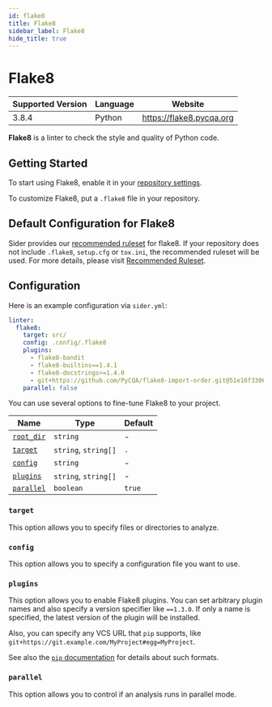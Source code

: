 ```yaml
---
id: flake8
title: Flake8
sidebar_label: Flake8
hide_title: true
---
```


# Flake8

| Supported Version | Language | Website                  |
| ----------------- | -------- | ------------------------ |
| 3.8.4             | Python   | https://flake8.pycqa.org |

**Flake8** is a linter to check the style and quality of Python code.

## Getting Started

To start using Flake8, enable it in your [repository settings](../../getting-started/repository-settings.md).

To customize Flake8, put a `.flake8` file in your repository.

## Default Configuration for Flake8

Sider provides our [recommended ruleset](https://github.com/sider/runners/blob/master/images/flake8/sider_recommended_flake8.ini) for flake8.
If your repository does not include `.flake8`, `setup.cfg` or `tox.ini`, the recommended ruleset will be used.
For more details, please visit [Recommended Ruleset](../../getting-started/recommended-rules.md).

## Configuration

Here is an example configuration via `sider.yml`:

```yaml
linter:
  flake8:
    target: src/
    config: .config/.flake8
    plugins:
      - flake8-bandit
      - flake8-builtins==1.4.1
      - flake8-docstrings>=1.4.0
      - git+https://github.com/PyCQA/flake8-import-order.git@51e16f33065512afa1a85a20b2c2d3be768f78ea
    parallel: false
```

You can use several options to fine-tune Flake8 to your project.

| Name                                                                                  | Type                 | Default |
| ------------------------------------------------------------------------------------- | -------------------- | ------- |
| [`root_dir`](../../getting-started/custom-configuration.md#linteranalyzer_idroot_dir) | `string`             | -       |
| [`target`](#target)                                                                   | `string`, `string[]` | `.`     |
| [`config`](#config)                                                                   | `string`             | -       |
| [`plugins`](#plugins)                                                                 | `string`, `string[]` | -       |
| [`parallel`](#parallel)                                                               | `boolean`            | `true`  |

### `target`

This option allows you to specify files or directories to analyze.

### `config`

This option allows you to specify a configuration file you want to use.

### `plugins`

This option allows you to enable Flake8 plugins. You can set arbitrary plugin names and also specify a version specifier like `==1.3.0`.
If only a name is specified, the latest version of the plugin will be installed.

Also, you can specify any VCS URL that `pip` supports, like `git+https://git.example.com/MyProject#egg=MyProject`.

See also the [`pip` documentation](https://pip.pypa.io/en/stable/reference/pip_install/) for details about such formats.

### `parallel`

This option allows you to control if an analysis runs in parallel mode.
